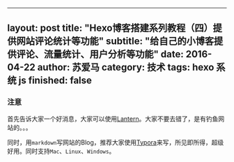 ---
layout: post
title: "Hexo博客搭建系列教程（四）提供网站评论统计等功能"
subtitle: "给自己的小博客提供评论、流量统计、用户分析等功能"
date: 2016-04-22
author: 苏爱马
category: 技术
tags: hexo 系统 js
finished: false
---------------



### 注意

首先告诉大家一个好消息，大家可以使用[Lantern](https://www.getlantern.org/)。大家不要去错了，是有钓鱼网站的。。。

同时，用`markdown`写网站的Blog，推荐大家使用[Typora](http://www.typora.io/)来写，所见即所得，超级好用。同时支持`Mac`、`Linux`、`Windows`。
